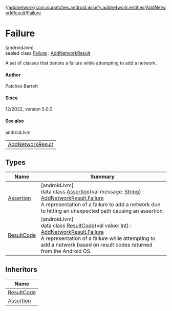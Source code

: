 //[addnetwork](../../../../index.md)/[com.isupatches.android.wisefy.addnetwork.entities](../../index.md)/[AddNetworkResult](../index.md)/[Failure](index.md)

# Failure

[androidJvm]\
sealed class [Failure](index.md) : [AddNetworkResult](../index.md)

A set of classes that denote a failure while attempting to add a network.

#### Author

Patches Barrett

#### Since

12/2022, version 5.0.0

#### See also

androidJvm

| |
|---|
| [AddNetworkResult](../index.md) |

## Types

| Name | Summary |
|---|---|
| [Assertion](-assertion/index.md) | [androidJvm]<br>data class [Assertion](-assertion/index.md)(val message: [String](https://kotlinlang.org/api/latest/jvm/stdlib/kotlin/-string/index.html)) : [AddNetworkResult.Failure](index.md)<br>A representation of a failure to add a network due to hitting an unexpected path causing an assertion. |
| [ResultCode](-result-code/index.md) | [androidJvm]<br>data class [ResultCode](-result-code/index.md)(val value: [Int](https://kotlinlang.org/api/latest/jvm/stdlib/kotlin/-int/index.html)) : [AddNetworkResult.Failure](index.md)<br>A representation of a failure while attempting to add a network based on result codes returned from the Android OS. |

## Inheritors

| Name |
|---|
| [ResultCode](-result-code/index.md) |
| [Assertion](-assertion/index.md) |
